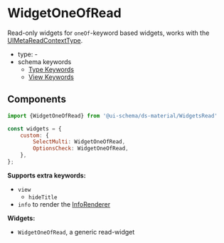 # WidgetOneOfRead

Read-only widgets for `oneOf`-keyword based widgets, works with the [UIMetaReadContextType](/docs/core-meta#read-context).

- type: -
- schema keywords
    - [Type Keywords](/docs/schema#type-string)
    - [View Keywords](/docs/schema#view-keyword)

## Components

```js
import {WidgetOneOfRead} from '@ui-schema/ds-material/WidgetsRead'

const widgets = {
    custom: {
        SelectMulti: WidgetOneOfRead,
        OptionsCheck: WidgetOneOfRead,
    },
};
```

**Supports extra keywords:**

- `view`
    - `hideTitle`
- `info` to render the [InfoRenderer](/docs/ds-material/InfoRenderer)

**Widgets:**

- `WidgetOneOfRead`, a generic read-widget
